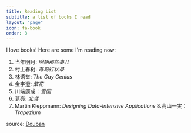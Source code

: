 ```yaml
---
title: Reading List
subtitle: a list of books I read
layout: "page"
icon: fa-book
order: 3
---
```


I love books! Here are some I'm reading now:

1. 当年明月: *明朝那些事儿*
2. 村上春树: *奇鸟行状录*
3. 林语堂: *The Gay Genius*
4. 金宇澄: *繁花*
5. 川端康成：*雪国*
6. 葛亮: *北鸢*
7. Martin Kleppmann: *Designing Data-Intensive Applications*
8.高山一実：*Trapezium*

source: [Douban](https://book.douban.com/people/64155138/)